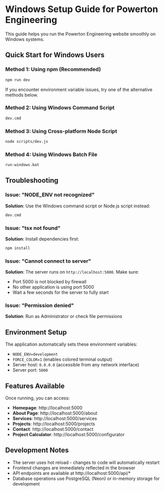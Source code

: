 # Windows Setup Guide for Powerton Engineering

This guide helps you run the Powerton Engineering website smoothly on Windows systems.

## Quick Start for Windows Users

### Method 1: Using npm (Recommended)
```bash
npm run dev
```

If you encounter environment variable issues, try one of the alternative methods below.

### Method 2: Using Windows Command Script
```cmd
dev.cmd
```

### Method 3: Using Cross-platform Node Script
```bash
node scripts/dev.js
```

### Method 4: Using Windows Batch File
```cmd
run-windows.bat
```

## Troubleshooting

### Issue: "NODE_ENV not recognized"
**Solution**: Use the Windows command script or Node.js script instead:
```cmd
dev.cmd
```

### Issue: "tsx not found"
**Solution**: Install dependencies first:
```bash
npm install
```

### Issue: "Cannot connect to server"
**Solution**: The server runs on `http://localhost:5000`. Make sure:
- Port 5000 is not blocked by firewall
- No other application is using port 5000
- Wait a few seconds for the server to fully start

### Issue: "Permission denied"
**Solution**: Run as Administrator or check file permissions

## Environment Setup

The application automatically sets these environment variables:
- `NODE_ENV=development`
- `FORCE_COLOR=1` (enables colored terminal output)
- Server host: `0.0.0.0` (accessible from any network interface)
- Server port: `5000`

## Features Available

Once running, you can access:
- **Homepage**: http://localhost:5000
- **About Page**: http://localhost:5000/about
- **Services**: http://localhost:5000/services
- **Projects**: http://localhost:5000/projects
- **Contact**: http://localhost:5000/contact
- **Project Calculator**: http://localhost:5000/configurator

## Development Notes

- The server uses hot reload - changes to code will automatically restart
- Frontend changes are immediately reflected in the browser
- API endpoints are available at http://localhost:5000/api/*
- Database operations use PostgreSQL (Neon) or in-memory storage for development